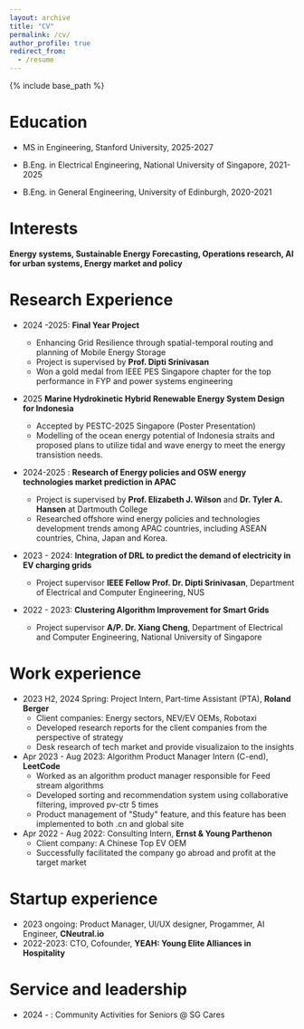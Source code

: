 ```yaml
---
layout: archive
title: "CV"
permalink: /cv/
author_profile: true
redirect_from:
  - /resume
---
```


{% include base_path %}

Education
======
* MS in Engineering, Stanford University, 2025-2027
  
* B.Eng. in Electrical Engineering, National University of Singapore, 2021-2025

* B.Eng. in General Engineering, University of Edinburgh, 2020-2021

Interests
======
**Energy systems, Sustainable Energy Forecasting, Operations research, AI for urban systems, Energy market and policy**

Research Experience
======
* 2024 -2025: **Final Year Project**
  * Enhancing Grid Resilience through spatial-temporal routing and planning of Mobile Energy Storage
  * Project is supervised by **Prof. Dipti Srinivasan**
  * Won a gold medal from IEEE PES Singapore chapter for the top performance in FYP and power systems engineering
 
* 2025 **Marine Hydrokinetic Hybrid Renewable Energy System Design for Indonesia**
  * Accepted by PESTC-2025 Singapore (Poster Presentation)
  * Modelling of the ocean energy potential of Indonesia straits and proposed plans to utilize tidal and wave energy to meet the energy transistion needs.

* 2024-2025 : **Research of Energy policies and OSW energy technologies market prediction in APAC**
  * Project is supervised by **Prof. Elizabeth J. Wilson** and **Dr. Tyler A. Hansen** at Dartmouth College
  * Researched offshore wind energy policies and technologies development trends among APAC countries, including ASEAN countries, China, Japan and Korea.

* 2023 - 2024: **Integration of DRL to predict the demand of electricity in EV charging grids**
  * Project supervisor **IEEE Fellow Prof. Dr. Dipti Srinivasan**, Department of Electrical and Computer Engineering, NUS

* 2022 - 2023: **Clustering Algorithm Improvement for Smart Grids**
  * Project supervisor **A/P. Dr. Xiang Cheng**, Department of Electrical and Computer Engineering, National University of Singapore


Work experience
======
* 2023 H2, 2024 Spring: Project Intern, Part-time Assistant (PTA), **Roland Berger**
  * Client companies: Energy sectors, NEV/EV OEMs, Robotaxi
  * Developed research reports for the client companies from the perspective of strategy
  * Desk research of tech market and provide visualizaion to the insights
* Apr 2023 - Aug 2023: Algorithm Product Manager Intern (C-end), **LeetCode**
  * Worked as an algorithm product manager responsible for Feed stream algorithms
  * Developed sorting and recommendation system using collaborative filtering, improved pv-ctr 5 times
  * Product management of "Study" feature, and this feature has been implemented to both .cn and global site
* Apr 2022 - Aug 2022: Consulting Intern, **Ernst & Young Parthenon**
    * Client company: A Chinese Top EV OEM
    * Successfully facilitated the company go abroad and profit at the target market

Startup experience
======
* 2023 ongoing: Product Manager, UI/UX designer, Progammer, AI Engineer, **CNeutral.io**
* 2022-2023: CTO, Cofounder, **YEAH: Young Elite Alliances in Hospitality**
 
Service and leadership
======
* 2024 - : Community Activities for Seniors @ SG Cares
